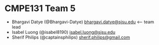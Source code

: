 # CMPE131 Team 5
- Bhargavi Datye (@Bhargavi-Datye) bhargavi.datye@sjsu.edu  <-- team lead
- Isabel Luong (@isabel8190) isabel.luong@sjsu.edu
- Sherif Philips (@captainsphilips) sherif.philips@gmail.com